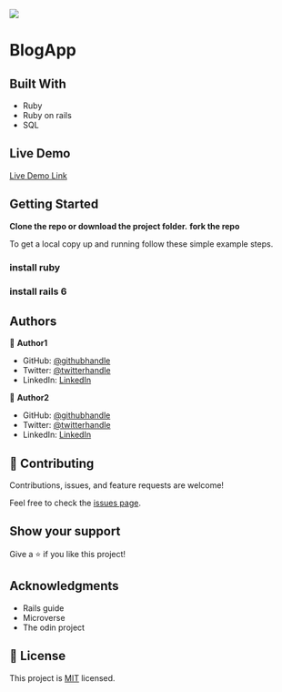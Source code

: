 ![](https://img.shields.io/badge/BlogApp-blueviolet)

# BlogApp


## Built With

- Ruby
- Ruby on rails
- SQL

## Live Demo

[Live Demo Link](https://livedemo.com)


## Getting Started

**Clone the repo or download the project folder.**
**fork the repo**


To get a local copy up and running follow these simple example steps.

### install ruby

### install rails 6

## Authors

👤 **Author1**

- GitHub: [@githubhandle](https://github.com/githubhandle)
- Twitter: [@twitterhandle](https://twitter.com/twitterhandle)
- LinkedIn: [LinkedIn](https://linkedin.com/linkedinhandle)

👤 **Author2**

- GitHub: [@githubhandle](https://github.com/githubhandle)
- Twitter: [@twitterhandle](https://twitter.com/twitterhandle)
- LinkedIn: [LinkedIn](https://linkedin.com/linkedinhandle)

## 🤝 Contributing

Contributions, issues, and feature requests are welcome!

Feel free to check the [issues page](issues/).

## Show your support

Give a ⭐️ if you like this project!

## Acknowledgments

- Rails guide
- Microverse
- The odin project

## 📝 License

This project is [MIT](lic.url) licensed.
